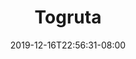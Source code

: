 ---
title: "Togruta"
date: 2019-12-16T22:56:31-08:00
draft: false
layout: race

stats:
  awareness:
    min: 2D+0
    max: 4D+1
  coordination:
    min: 1D+0
    max: 4D+2
  knowledge:
    min: 2D+0
    max: 4D+1
  physique:
    min: 1D+0
    max: 3D+2
  presence:
    min: 1D+0
    max: 4D+0
  reflexes:
    min: 2D+0
    max: 4D+2

special:

language: Togrutan
---